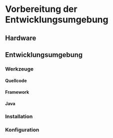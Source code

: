 # Vorbereitung der Entwicklungsumgebung

## Hardware

## Entwicklungsumgebung

### Werkzeuge

#### Quellcode
#### Framework
#### Java

### Installation

### Konfiguration


